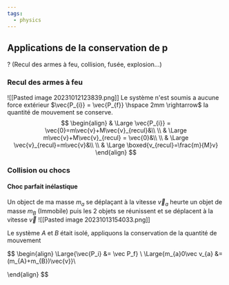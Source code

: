 ```yaml
---
tags:
  - physics
---
```


## Applications de la conservation de p
?
(Recul des armes à feu, collision, fusée, explosion...)

### Recul des armes à feu
![[Pasted image 20231012123839.png]]
Le système n'est soumis a aucune force extérieur $\vec{P_{i}} = \vec{P_{f}} \hspace 2mm \rightarrow$ la quantité de mouvement se conserve. $$
\begin{align}
& \Large \vec{P_{i}} = \vec{0}=m\vec{v}+M\vec{v}_{recul}&\\
\\
& \Large m\vec{v}+M\vec{v}_{recul} = \vec{0}&\\
\\
& \Large \vec{v}_{recul}=m\vec{v}&\\
\\
& \Large \boxed{v_{recul}=\frac{m}{M}v}
\end{align}
$$
### Collision ou chocs
#### Choc parfait inélastique

Un object de ma masse $m_a$ se déplaçant à la vitesse $\vec v_a$ heurte un objet de masse $m_B$ (Immobile) puis les 2 objets se réunissent et se déplacent à la vitesse $\vec v$ 
![[Pasted image 20231013154033.png]]

Le système $A$ et $B$ était isolé, appliquons la conservation de la quantité de mouvement

$$
\begin{align}
 \Large{\vec{P_i} &= \vec P_f} \\
 \Large{m_{a}0\vec v_{a} &=(m_{A}+m_{B})\vec{v}}\\

\end{align}
$$